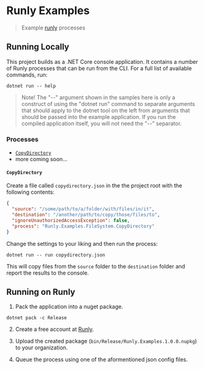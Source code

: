# Runly Examples

> Example [runly](https://www.runly.io/) processes

## Running Locally

This project builds as a .NET Core console application. It contains a number of Runly processes that can be run from the CLI. For a full list of available commands, run:

```
dotnet run -- help
```

> Note! The "--" argument shown in the samples here is only a construct of using the "dotnet run" command to separate arguments that should apply to the dotnet tool on the left from arguments that should be passed into the example application. If you run the compiled application itself, you will not need the "--" separator.

### Processes

* [`CopyDirectory`](#copydirectory)
* more coming soon...

#### `CopyDirectory`

Create a file called `copydirectory.json` in the the project root with the following contents:

```json
{
  "source": "/some/path/to/a/folder/with/files/in/it",
  "destination": "/another/path/to/copy/those/files/to",
  "ignoreUnauthorizedAccessException": false,
  "process": "Runly.Examples.FileSystem.CopyDirectory"
}
```

Change the settings to your liking and then run the process:

```
dotnet run -- run copydirectory.json
```

This will copy files from the `source` folder to the `destination` folder and report the results to the console.

## Running on Runly

1. Pack the application into a nuget package.

```
dotnet pack -c Release
```

2. Create a free account at [Runly](https://www.runly.io/).

3. Upload the created package (`bin/Release/Runly.Examples.1.0.0.nupkg`) to your organization.

4. Queue the process using one of the aformentioned json config files.
